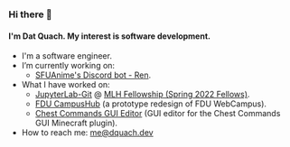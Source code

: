 ### Hi there 👋

#### I'm Dat Quach. My interest is software development.

- I'm a software engineer.
- I’m currently working on:
  - [SFUAnime's Discord bot - Ren](https://github.com/SFUAnime/Ren).
- What I have worked on:
  - [JupyterLab-Git](https://github.com/jupyterlab/jupyterlab-git) @ [MLH Fellowship (Spring 2022 Fellows)](https://github.com/MLH-Fellowship).
  - [FDU CampusHub](https://github.com/quachtridat/fdu-campushub) (a prototype redesign of FDU WebCampus).
  - [Chest Commands GUI Editor](https://github.com/quachtridat/Chest-Commands-GUI-Editor) (GUI editor for the Chest Commands GUI Minecraft plugin).
- How to reach me: me@dquach.dev

<!--
**quachtridat/quachtridat** is a ✨ _special_ ✨ repository because its `README.md` (this file) appears on your GitHub profile.

Here are some ideas to get you started:

- 🔭 I’m currently working on ...
- 🌱 I’m currently learning ...
- 👯 I’m looking to collaborate on ...
- 🤔 I’m looking for help with ...
- 💬 Ask me about ...
- 📫 How to reach me: ...
- 😄 Pronouns: ...
- ⚡ Fun fact: ...
-->
